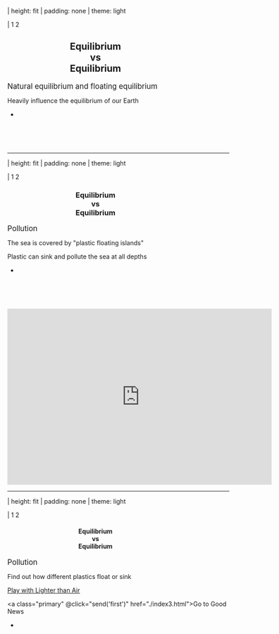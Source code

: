 | height: fit
| padding: none
| theme: light

| 1 2

<section style="padding: var(--base5)">


# <div style="text-align:center;width:400px">Equilibrium <br>vs<br> Equilibrium</div>

<big>Natural equilibrium and floating equilibrium</big>

Heavily influence the equilibrium of our Earth


<f-next-button title="Next" />


-
<br><br><br>
<f-image src="images/img_index2.gif" style="width:600px;height:400px;text-align:center"/>

---

| height: fit
| padding: none
| theme: light

| 1 2

<section style="padding: var(--base5)">

# <div style="text-align:center;width:400px">Equilibrium <br>vs<br> Equilibrium</div>

<big>Pollution</big>

The sea is covered by "plastic floating islands"

Plastic can sink and pollute the sea at all depths


<f-next-button title="Next" />


-
<br><br><br>
<f-iframe src="images/img1_index2.jpg" style="width:600px;height:400px;text-align:center"/>
<iframe width="600" height="400" src="https://www.youtube.com/embed/31CdhLMV7Es" frameborder="0" allow="accelerometer; autoplay; encrypted-media; gyroscope; picture-in-picture" allowfullscreen></iframe>

---

| height: fit
| padding: none
| theme: light

| 1 2

<section style="padding: var(--base5)">

# <div style="text-align:center;width:400px">Equilibrium <br>vs<br> Equilibrium</div>

<big>Pollution</big>

Find out how different plastics float or sink

<a class="secondary" href="https://designstem.github.io/scenarios/plastics" target="_new">Play with Lighter than Air</a>

<a class="primary" @click="send('first')" href="./index3.html">Go to Good News</a>

-

<f-image src="images/img1_index2.jpg" />


